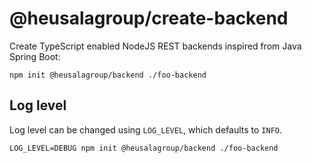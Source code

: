 # @heusalagroup/create-backend

Create TypeScript enabled NodeJS REST backends inspired from Java Spring Boot:

```shell
npm init @heusalagroup/backend ./foo-backend
```

## Log level

Log level can be changed using `LOG_LEVEL`, which defaults to `INFO`.

```shell
LOG_LEVEL=DEBUG npm init @heusalagroup/backend ./foo-backend
```
